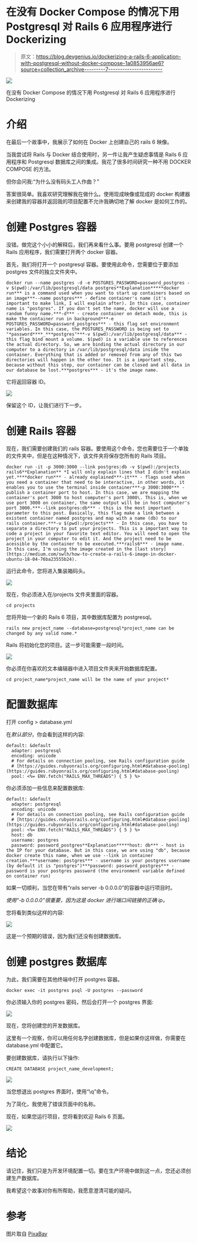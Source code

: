 # 在没有 Docker Compose 的情况下用 Postgresql 对 Rails 6 应用程序进行 Dockerizing

> 原文：<https://blog.devgenius.io/dockerizing-a-rails-6-application-with-postgresql-without-docker-compose-1a0853956ae6?source=collection_archive---------7----------------------->

![](img/f3fa31384ba4b6b4f6c2bccee338af25.png)

在没有 Docker Compose 的情况下用 Postgresql 对 Rails 6 应用程序进行 Dockerizing

# 介绍

在最后一个故事中，我展示了如何在 Docker 上创建自己的 rails 6 映像。

当我尝试将 Rails 与 Docker 结合使用时，另一件让我产生疑虑事情是 Rails 6 应用程序和 Postgresql 数据库之间的集成。我花了很多时间研究一种不用 DOCKER COMPOSE 的方法。

但你会问我:“为什么没有码头工人作曲？”

答案很简单。我喜欢研究理解我在做什么。使用现成映像或现成的 docker 构建器来创建我的容器并返回我的项目配置不允许我确切地了解 docker 是如何工作的。

# 创建 Postgres 容器

没错。做完这个小小的解释后，我们再来看什么事。要用 postgresql 创建一个 Rails 应用程序，我们需要打开两个 docker 容器。

首先，我们将打开一个 postgresql 容器。要使用此命令，您需要位于要添加 postgres 文件的独立文件夹中。

```
docker run --name postgres -d -e POSTGRES_PASSWORD=password_postgres -v $(pwd):/var/lib/postgresql/data postgres**Explanation*****docker run*** is a command used when you want to start up containers based on an image***--name postgres*** - define container's name (it's important to make link, I will explain after). In this case, container name is "postgres". If you don't set the name, docker will use a random funny name.***-d*** - create container on detach mode, this is make the container run in background***-e POSTGRES_PASSWORD=password_postgres*** - this flag set environment variables. In this case, the POSTGRES_PASSWORD is being set to "*password****_***postgres"***-v $(pwd):/var/lib/postgresql/data*** - this flag bind mount a volume. $(pwd) is a variable use to references the actual directory. So, we are binding the actual directory in our computer to a directory in /var/lib/postgresql/data inside the container. Everything that is added or removed from any of this two directories will happen in the other too. It is a important step, because without this step, our container can be closed and all data in our database be lost.***postgres*** - it's the image name.
```

它将返回容器 ID。

![](img/ff574387dc00abd6325ed64950bee49b.png)

保留这个 ID，让我们进行下一步。

# 创建 Rails 容器

现在，我们需要创建我们的 rails 容器。要使用这个命令，您也需要位于一个单独的文件夹中，但是在这种情况下，该文件夹将保存您所有的 Rails 项目。

```
docker run -it -p 3000:3000 --link postgres:db -v $(pwd):/projects rails6**Explanation** *I will only explain lines that I didn't explain yet.****docker run*** - already explained***-it*** - flags used when you need a container that need to be interactive, in other words, it enables you to use the terminal inside container***-p 3000:3000*** - publish a container port to host. In this case, we are mapping the container's port 3000 to host computer's port 3000\. This is, when we use port 3000 on container, the same output will be in host computer's port 3000.***--link postgres:db*** - this is the most important parameter to this post. Basically, this flag make a link between a existent container named postgres and map with a name (db) to our rails container.***-v $(pwd):/projects*** - In this case, you have to separate a directory to put your projects. This is a important way to code a project in your favorite text editor. You will need to open the project in your computer to edit it. And the project need to be acessible by the container to be executed.***rails6*** - image name. In this case, I'm using the image created in the [last story](https://medium.com/swlh/how-to-create-a-rails-6-image-in-docker-ubuntu-18-04-76ba23555b24).
```

运行此命令，您将进入集装箱码头。

![](img/ec45ded1bfc4055807c9f806d6244f4e.png)

现在，你必须进入在/projects 文件夹里面的容器。

```
cd projects
```

您将开始一个新的 Rails 6 项目，其中数据库配置为 postgresql。

```
rails new project_name --database=postgresql*project_name can be changed by any valid name.*
```

Rails 将初始化您的项目。这一步可能需要一段时间。

![](img/fc5da1cc5af9d1eb7cbce25dde774758.png)

你必须在你喜欢的文本编辑器中进入项目文件夹来开始数据库配置。

```
cd project_name*project_name will be the name of your project*
```

# 配置数据库

打开 config > database.yml

在*默认部分*，你会看到这样的内容:

```
default: &default
  adapter: postgresql
  encoding: unicode
  # For details on connection pooling, see Rails configuration guide
  # [https://guides.rubyonrails.org/configuring.html#database-pooling](https://guides.rubyonrails.org/configuring.html#database-pooling)
  pool: <%= ENV.fetch("RAILS_MAX_THREADS") { 5 } %>
```

你必须添加一些信息来配置数据库:

```
default: &default
  adapter: postgresql
  encoding: unicode
  # For details on connection pooling, see Rails configuration guide
  # [https://guides.rubyonrails.org/configuring.html#database-pooling](https://guides.rubyonrails.org/configuring.html#database-pooling)
  pool: <%= ENV.fetch("RAILS_MAX_THREADS") { 5 } %>
  host: db
  username: postgres
  password: password_postgres**Explanation*****host: db*** - host is the IP for your database. But in this case, we are using "db", because docker create this name, when we use --link in container creation.***username: postgres*** - username is your postgres username (by default it is "postgres")***password: password_postgres*** - password is your postgres password (the environment variable defined on container run)
```

如果一切顺利，当您在带有“rails server -b 0.0.0.0”的容器中运行项目时。

*使用“-b 0.0.0.0”很重要，因为这是 docker 进行端口间链接的正确 ip。*

您将看到类似这样的内容:

![](img/60b9d0768d2eb4a61b1251fa80c0bbe3.png)

这是一个预期的错误，因为我们还没有创建数据库。

# 创建 postgres 数据库

为此，我们需要在其他终端中打开 postgres 容器。

```
docker exec -it postgres psql -U postgres --password
```

你必须输入你的 postgres 密码，然后会打开一个 postgres 界面:

![](img/86c9a9c09877a7af239208fce00b2028.png)

现在，您将创建您的开发数据库。

这里有一个观察，你可以用任何名字创建数据库，但是如果你这样做，你需要在 database.yml 中配置它。

要创建数据库，请执行以下操作:

```
CREATE DATABASE project_name_development;
```

![](img/20abb3dddfc0a1679dbef83ec16b1170.png)

当您想退出 postgres 界面时，使用“\q”命令。

为了简化，我使用了错误页面中的名称。

现在，如果您运行项目，您将看到欢迎 Rails 6 页面。

![](img/fc651a3821e5c5685ab0c7b60ffc6470.png)

# 结论

请记住，我们只是为开发环境配置一切。要在生产环境中做到这一点，您还必须创建生产数据库。

我希望这个故事对你有所帮助，我愿意澄清可能的疑问。

# 参考

图片取自 [PixaBay](https://pixabay.com/pt/photos/%C3%A1rea-de-trabalho-arrumar-limpa-2325627/)